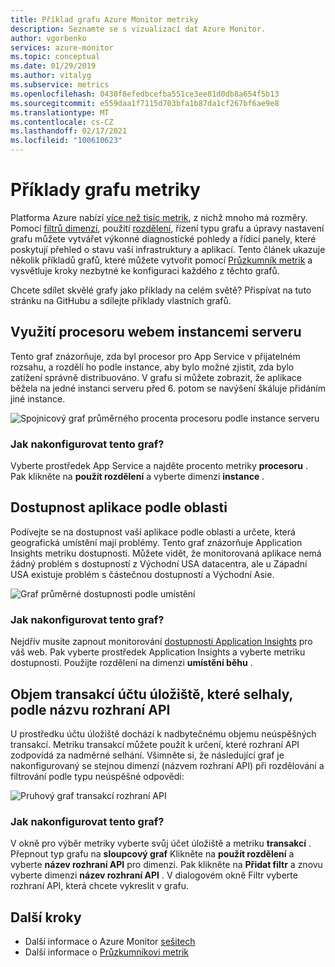```yaml
---
title: Příklad grafu Azure Monitor metriky
description: Seznamte se s vizualizací dat Azure Monitor.
author: vgorbenko
services: azure-monitor
ms.topic: conceptual
ms.date: 01/29/2019
ms.author: vitalyg
ms.subservice: metrics
ms.openlocfilehash: 0430f8efedbcefba551ce3ee81d0db8a654f5b13
ms.sourcegitcommit: e559daa1f7115d703bfa1b87da1cf267bf6ae9e8
ms.translationtype: MT
ms.contentlocale: cs-CZ
ms.lasthandoff: 02/17/2021
ms.locfileid: "100610623"
---
```

# <a name="metric-chart-examples"></a>Příklady grafu metriky 

Platforma Azure nabízí [více než tisíc metrik](../platform/metrics-supported.md), z nichž mnoho má rozměry. Pomocí [filtrů dimenzí](./metrics-charts.md), použití [rozdělení](./metrics-charts.md), řízení typu grafu a úpravy nastavení grafu můžete vytvářet výkonné diagnostické pohledy a řídicí panely, které poskytují přehled o stavu vaší infrastruktury a aplikací. Tento článek ukazuje několik příkladů grafů, které můžete vytvořit pomocí [Průzkumník metrik](./metrics-charts.md) a vysvětluje kroky nezbytné ke konfiguraci každého z těchto grafů.

Chcete sdílet skvělé grafy jako příklady na celém světě? Přispívat na tuto stránku na GitHubu a sdílejte příklady vlastních grafů.

## <a name="website-cpu-utilization-by-server-instances"></a>Využití procesoru webem instancemi serveru

Tento graf znázorňuje, zda byl procesor pro App Service v přijatelném rozsahu, a rozdělí ho podle instance, aby bylo možné zjistit, zda bylo zatížení správně distribuováno. V grafu si můžete zobrazit, že aplikace běžela na jedné instanci serveru před 6. potom se navýšení škáluje přidáním jiné instance.

![Spojnicový graf průměrného procenta procesoru podle instance serveru](./media/metrics-charts/cpu-by-instance.png)

### <a name="how-to-configure-this-chart"></a>Jak nakonfigurovat tento graf?

Vyberte prostředek App Service a najděte procento metriky **procesoru** . Pak klikněte na **použít rozdělení** a vyberte dimenzi **instance** .

## <a name="application-availability-by-region"></a>Dostupnost aplikace podle oblasti

Podívejte se na dostupnost vaší aplikace podle oblasti a určete, která geografická umístění mají problémy. Tento graf znázorňuje Application Insights metriku dostupnosti. Můžete vidět, že monitorovaná aplikace nemá žádný problém s dostupností z Východní USA datacentra, ale u Západní USA existuje problém s částečnou dostupností a Východní Asie.

![Graf průměrné dostupnosti podle umístění](./media/metrics-charts/availability-by-location.png)

### <a name="how-to-configure-this-chart"></a>Jak nakonfigurovat tento graf?

Nejdřív musíte zapnout monitorování [dostupnosti Application Insights](../app/monitor-web-app-availability.md) pro váš web. Pak vyberte prostředek Application Insights a vyberte metriku dostupnosti. Použijte rozdělení na dimenzi **umístění běhu** .

## <a name="volume-of-failed-storage-account-transactions-by-api-name"></a>Objem transakcí účtu úložiště, které selhaly, podle názvu rozhraní API

U prostředku účtu úložiště dochází k nadbytečnému objemu neúspěšných transakcí. Metriku transakcí můžete použít k určení, které rozhraní API zodpovídá za nadměrné selhání. Všimněte si, že následující graf je nakonfigurovaný se stejnou dimenzí (názvem rozhraní API) při rozdělování a filtrování podle typu neúspěšné odpovědi:

![Pruhový graf transakcí rozhraní API](./media/metrics-charts/split-and-filter-example.png)

### <a name="how-to-configure-this-chart"></a>Jak nakonfigurovat tento graf?

V okně pro výběr metriky vyberte svůj účet úložiště a metriku **transakcí** . Přepnout typ grafu na **sloupcový graf** Klikněte na **použít rozdělení** a vyberte **název rozhraní API** pro dimenzi. Pak klikněte na **Přidat filtr** a znovu vyberte dimenzi **název rozhraní API** . V dialogovém okně Filtr vyberte rozhraní API, která chcete vykreslit v grafu.

## <a name="next-steps"></a>Další kroky

* Další informace o Azure Monitor [sešitech](../visualize/workbooks-overview.md)
* Další informace o [Průzkumníkovi metrik](metrics-charts.md)

